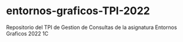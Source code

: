 # entornos-graficos-TPI-2022
Repositorio del TPI de Gestion de Consultas de la asignatura Entornos Graficos 2022 1C
